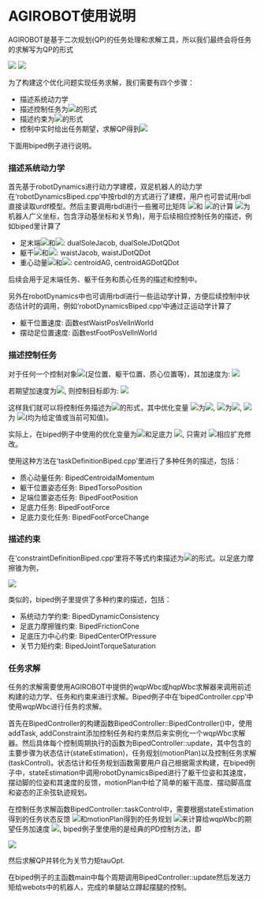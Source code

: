 # AGIROBOT使用说明

AGIROBOT是基于二次规划(QP)的任务处理和求解工具，所以我们最终会将任务的求解写为QP的形式

<img src="https://latex.codecogs.com/gif.latex?\min_{\mathbf{x}}||\mathbf{A}\mathbf{x}-\mathbf{b}||_2^2"/>

<img src="https://latex.codecogs.com/gif.latex?\mathbf{Cx}\leq \mathbf{ub}"/>

为了构建这个优化问题实现任务求解，我们需要有四个步骤：

- 描述系统动力学
- 描述控制任务为<img src="https://latex.codecogs.com/gif.latex?\mathbf{Ax}=\mathbf{b}"/>的形式
- 描述约束为<img src="https://latex.codecogs.com/gif.latex?\mathbf{Cx}\leq \mathbf{ub}"/>的形式
- 控制中实时给出任务期望，求解QP得到<img src="https://latex.codecogs.com/gif.latex?\mathbf{x}"/>

下面用biped例子进行说明。

### 描述系统动力学

首先基于robotDynamics进行动力学建模，双足机器人的动力学在‘robotDynamicsBiped.cpp’中按rbdl的方式进行了建模，用户也可尝试用rbdl直接读取urdf模型。然后主要调用rbdl进行一些雅可比矩阵
<img src="https://latex.codecogs.com/gif.latex?\mathbf{J}"/>和
<img src="https://latex.codecogs.com/gif.latex?\dot{\mathbf{J}}\dot{\mathbf{q}}"/>的计算
<img src="https://latex.codecogs.com/gif.latex?\mathbf{q}"/>为机器人广义坐标，包含浮动基坐标和关节角)，用于后续相应控制任务的描述，例如biped里计算了

- 足末端<img src="https://latex.codecogs.com/gif.latex?\mathbf{J}_{foot}"/>和<img src="https://latex.codecogs.com/gif.latex?\dot{\mathbf{J}}_{foot}\dot{\mathbf{q}}"/>: dualSoleJacob, dualSoleJDotQDot
- 躯干<img src="https://latex.codecogs.com/gif.latex?\mathbf{J}_{waist}"/>和<img src="https://latex.codecogs.com/gif.latex?\dot{\mathbf{J}}_{waist}\dot{\mathbf{q}}"/>: waistJacob, waistJDotQDot
- 重心动量<img src="https://latex.codecogs.com/gif.latex?\mathbf{J}_{com}"/>和<img src="https://latex.codecogs.com/gif.latex?\dot{\mathbf{J}}_{com}\dot{\mathbf{q}}"/>: centroidAG, centroidAGDotQDot

后续会用于足末端任务、躯干任务和质心任务的描述和控制中。

另外在robotDynamics中也可调用rbdl进行一些运动学计算，方便后续控制中状态估计时的调用，例如‘robotDynamicsBiped.cpp’中通过正运动学计算了

- 躯干位置速度: 函数estWaistPosVelInWorld
- 摆动足位置速度: 函数estFootPosVelInWorld

### 描述控制任务

对于任何一个控制对象<img src="https://latex.codecogs.com/gif.latex?\mathbf{x}_{task}"/>(足位置、躯干位置、质心位置等)，其加速度为: 
<img src="https://latex.codecogs.com/gif.latex?\ddot{\mathbf{x}}_{task} = \mathbf{J}\ddot{\mathbf{q}} + \dot{\mathbf{J}}\dot{\mathbf{q}}"/>

若期望加速度为<img src="https://latex.codecogs.com/gif.latex?\ddot{\mathbf{x}}_{task}^{ref}"/>, 则控制目标即为: 
<img src="https://latex.codecogs.com/gif.latex?\ddot{\mathbf{x}}_{task}^{ref} = \mathbf{J}\ddot{\mathbf{q}} + \dot{\mathbf{J}}\dot{\mathbf{q}}\Rightarrow \mathbf{J}\ddot{\mathbf{q}} = \ddot{\mathbf{x}}_{task}^{ref} - \dot{\mathbf{J}}\dot{\mathbf{q}}"/>

这样我们就可以将控制任务描述为<img src="https://latex.codecogs.com/gif.latex?\mathbf{A}\mathbf{x}=\mathbf{b}"/>的形式，其中优化变量
<img src="https://latex.codecogs.com/gif.latex?\mathbf{x}"/>为<img src="https://latex.codecogs.com/gif.latex?\ddot{\mathbf{q}}"/>, 
<img src="https://latex.codecogs.com/gif.latex?\mathbf{A}"/>为<img src="https://latex.codecogs.com/gif.latex?\mathbf{J}"/>, <img src="https://latex.codecogs.com/gif.latex?\mathbf{b}"/>为
<img src="https://latex.codecogs.com/gif.latex?\ddot{\mathbf{x}}_{task}^{ref}-\dot{\mathbf{J}}\dot{\mathbf{q}}"/>(均为给定值或当前可知值)。

实际上，在biped例子中使用的优化变量为<img src="https://latex.codecogs.com/gif.latex?\ddot{\mathbf{q}}"/>和足底力
<img src="https://latex.codecogs.com/gif.latex?\mathbf{f}"/>, 只需对
<img src="https://latex.codecogs.com/gif.latex?\mathbf{A}"/>相应扩充修改。

使用这种方法在‘taskDefinitionBiped.cpp’里进行了多种任务的描述，包括：

- 质心动量任务: BipedCentroidalMomentum
- 躯干位置姿态任务: BipedTorsoPosition
- 足端位置姿态任务: BipedFootPosition
- 足底力任务: BipedFootForce
- 足底力变化任务: BipedFootForceChange

### 描述约束

在’constraintDefinitionBiped.cpp‘里将不等式约束描述为<img src="https://latex.codecogs.com/gif.latex?\mathbf{Cx}\leq \mathbf{ub}"/>的形式。以足底力摩擦锥为例，

<img src="https://latex.codecogs.com/gif.latex?|f_x|\leq&space;\mu&space;f_z&space;\Rightarrow&space;-\infty&space;<&space;\begin{bmatrix}&space;1&space;&&space;-\mu&space;\\&space;-1&space;&&space;\mu&space;\end{bmatrix}&space;\begin{bmatrix}&space;f_x\\&space;f_z&space;\end{bmatrix}&space;\leq&space;0."/>

类似的，biped例子里提供了多种约束的描述，包括：

- 系统动力学约束: BipedDynamicConsistency
- 足底力摩擦锥约束: BipedFrictionCone
- 足底压力中心约束: BipedCenterOfPressure
- 关节力矩约束: BipedJointTorqueSaturation

### 任务求解

任务的求解需要使用AGIROBOT中提供的wqpWbc或hqpWbc求解器来调用前述构建的动力学、任务和约束来进行求解。Biped例子中在‘bipedController.cpp’中使用wqpWbc进行任务的求解。

首先在BipedController的构建函数BipedController::BipedController()中，使用addTask, addConstraint添加控制任务和约束然后来实例化一个wqpWbc求解器。然后具体每个控制周期执行的函数为BipedController::update，其中包含的主要步骤为状态估计(stateEstimation)，任务规划(motionPlan)以及控制任务求解(taskControl)。状态估计和任务规划函数需要用户自己根据需求构建，在biped例子中，stateEstimation中调用robotDynamicsBiped进行了躯干位姿和其速度，摆动脚的位姿和其速度的反馈，motionPlan中给了简单的躯干高度、摆动脚高度和姿态的正余弦轨迹规划。

在控制任务求解函数BipedController::taskControl中，需要根据stateEstimation得到的任务状态反馈
<img src="https://latex.codecogs.com/gif.latex?\mathbf{x}_{task}^{est},\dot{\mathbf{x}}_{task}^{est}"/>和motionPlan得到的任务规划
<img src="https://latex.codecogs.com/gif.latex?\mathbf{x}_{task}^{d},\dot{\mathbf{x}}_{task}^{d}"/>来计算给wqpWbc的期望任务加速度
<img src="https://latex.codecogs.com/gif.latex?\ddot{\mathbf{x}}_{task}^{ref}"/>, biped例子里使用的是经典的PD控制方法，即

<img src="https://latex.codecogs.com/gif.latex?\ddot{x}_{task}^{ref}&space;=&space;k_p(x_{task}^{d}&space;-&space;x_{task}^{est})&space;&plus;&space;k_d(\dot{x}_{task}^{d}&space;-&space;\dot{x}_{task}^{est})"/>

然后求解QP并转化为关节力矩tauOpt.

在biped例子的主函数main中每个周期调用BipedController::update然后发送力矩给webots中的机器人，完成的单腿站立蹲起摆腿的控制。
